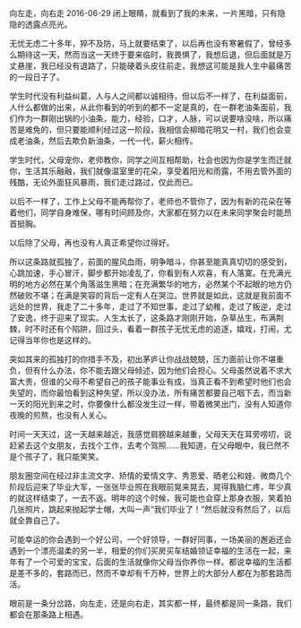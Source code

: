 向左走，向右走
2016-06-29
闭上眼睛，就看到了我的未来，一片黑暗，只有隐隐的透露点亮光。

无忧无虑二十多年，猝不及防，马上就要结束了，以后再也没有寒暑假了，曾经多么期待这一天，然而当这一天终于要来临时，我畏惧了，我想后退，但后面就是万丈悬崖，我已经没有退路了，只能硬着头皮往前走，我想这可能是我人生中最痛苦的一段日子了。

学生时代没有利益纠葛，人与人之间都以诚相待，但以后不一样了，在利益面前，人什么都做的出来，从此你看到的听到的都不一定是真的，在一群老油条面前，我们作为一群刚出锅的小油条，能力，经验，口才，人脉，可以说要啥没啥，所以痛苦是难免的，但只要能顺利经过这一阶段，我相信会柳暗花明又一村，我们也会变成老油条，然后去欺负新油条，一代一代，薪火相传。

学生时代，父母宠你，老师教你，同学之间互相帮助，社会也因为你是学生而迁就你，生活其乐融融，我们就像温室里的花朵，享受着阳光和雨露，不用去管外面的残酷，无论外面狂风暴雨，我们走过路过，仅此而已。

以后不一样了，工作上父母不能再帮你了，老师也不管你了，因为有新的花朵在等着他们，同学自身难保，哪有时间顾及你，大家都在努力以在未来同学聚会时能昂首挺胸。

以后除了父母，再也没有人真正希望你过得好。

所以这条路就孤独了，前面的腥风血雨，明争暗斗，你甚至能真真切切的感受到，心跳加速，手心冒汗，脚步都开始凌乱了，你看到有人欢喜，有人落寞。在充满光明的地方必然在某个角落滋生黑暗；在充满繁华的地方，必然某个不起眼的地方仍然破败不堪；在满是笑容的背后一定有人在哭泣。世界就是如此，这就是我前面不远处的世界，我走了二十多年，走过了不知世事，走过了幼稚，走过了叛逆，走过了安逸，终于迎来了现实。人生太长了，这条路才刚刚开始，杂草丛生，布满荆棘，时不时还有个陷阱，回过头，看着一群孩子无忧无虑的追逐，嬉戏，打闹，尤记得当年你也是这样的。

突如其来的孤独打的你措手不及，初出茅庐让你战战兢兢，压力面前让你不堪重负，但有什么办法，你不能去跟父母倾述，因为他们会担心。父母虽然说着不求大富大贵，但谁的父母不希望自己的孩子能事业有成，当真正看不到希望时他们也会失望的，而你最怕看到这种失望，所以没办法，所有痛苦都要自己咽下去，而当新一天的阳光到来之时，你要像什么都没发生过一样，带着微笑出门，没有人知道你夜晚的煎熬，也没有人关心。

时间一天天过，这一天越来越近，我感觉肩膀越来越重，父母天天在耳旁唠叨，说赶紧去这个女朋友，去找个工作，去考个驾照……我知道，在父母眼中，我已然不是个孩子了，我只能笑笑。

朋友圈空间在经过非主流文字、矫情的爱情文字、秀恩爱、晒老公和娃、微商几个阶段后迎来了毕业大军，一张张毕业照在我眼前晃来晃去，晃得我脑仁疼，年少真的就这样结束了，一去不返。明年的这个时候，我可能也会穿上那身衣服，笑着拍几张照片，跳起来抛起学士帽，大叫一声“我们毕业了！”然后就没有然后了，以后就全靠自己了。

可能幸运的你会遇到一个好公司，一个好领导，一群好同事，一场美丽的邂逅还会遇到一个漂亮温柔的另一半，相爱的你们买房买车结婚领证幸福的生活在一起，来年有了一个可爱的宝宝，后面的生活就像你父母当你养你一样。都说幸福的生活都是差不多的，套路而已，然而不幸却有千万种，世界上的大部分人都在为那套路而活。

眼前是一条分岔路，向左走，还是向右走，其实都一样，最终都是同一条路，我们都会在那条路上相遇。